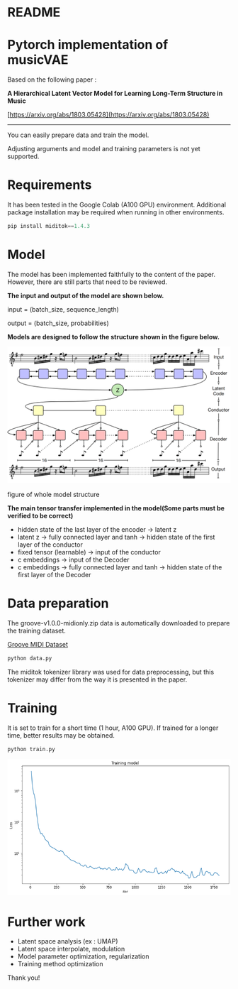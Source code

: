 # README

# Pytorch implementation of musicVAE

Based on the following paper :

**A Hierarchical Latent Vector Model for Learning Long-Term Structure in Music**

[https://arxiv.org/abs/1803.05428](https://arxiv.org/abs/1803.05428)

---

You can easily prepare data and train the model.

Adjusting arguments and model and training parameters is not yet supported.

# Requirements

It has been tested in the Google Colab (A100 GPU) environment. Additional package installation may be required when running in other environments.

```python
pip install miditok==1.4.3
```

# Model

The model has been implemented faithfully to the content of the paper. However, there are still parts that need to be reviewed. 

**The input and output of the model are shown below.**

input = (batch_size, sequence_length) 

output = (batch_size, probabilities)

**Models are designed to follow the structure shown in the figure below.**

![figure of whole model structure](image/Untitled.png)

figure of whole model structure

**The main tensor transfer implemented in the model(Some parts must be verified to be correct)**

- hidden state of the last layer of the encoder → latent z
- latent z → fully connected layer and tanh → hidden state of the first layer of the conductor
- fixed tensor (learnable) → input of the conductor
- c embeddings → input of the Decoder
- c embeddings → fully connected layer and tanh → hidden state of the first layer of the Decoder

# Data preparation

The groove-v1.0.0-midionly.zip data is automatically downloaded to prepare the training dataset.

[Groove MIDI Dataset](https://magenta.tensorflow.org/datasets/groove)

```python
python data.py
```

The miditok tokenizer library was used for data preprocessing, but this tokenizer may differ from the way it is presented in the paper.

# Training

It is set to train for a short time (1 hour, A100 GPU). If trained for a longer time, better results may be obtained.

```python
python train.py
```
![Untitled](image/Untitled_1.png)

# Further work

- Latent space analysis (ex : UMAP)
- Latent space interpolate, modulation
- Model parameter optimization, regularization
- Training method optimization

Thank you!
